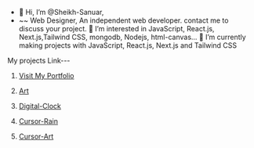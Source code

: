 - 👋 Hi, I’m @Sheikh-Sanuar,
-  ~~ Web Designer, An independent web developer. contact me to discuss your project.
  👀 I’m interested in JavaScript, React.js, Next.js,Tailwind CSS, mongodb, Nodejs, html-canvas... 
  🌱 I’m currently making projects with JavaScript, React.js, Next.js and Tailwind CSS
  

  


<!---
Sheikh-Sanuar/Sheikh-Sanuar is a ✨ special ✨ repository because its `README.md` (this file) appears on your GitHub profile.
You can click the Preview link to take a look at your changes.
--->

My projects Link---

1. <a href="https://sanuar.me/">Visit My Portfolio</a>

2. <a href="https://sanuar.vercel.app/">Art</a>

3. <a href="https://digital-clocks.vercel.app/">Digital-Clock</a>

4. <a href="https://sheikh-sanuar.github.io/cursor-rain/">Cursor-Rain</a>

5. <a href="https://sheikh-sanuar.github.io/make-art/">Cursor-Art</a>
